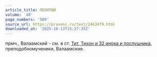 ```yaml
---
article_title: ЛЕОНТИЙ
volume: '40'
page_numbers: '509'
source_url: https://pravenc.ru/text/2463479.html
downloaded_at: '2025-10-13T15:27:35Z'
---
```


прмч., Валаамский - см. в ст. [Тит, Тихон и 32 инока и послушника](<https://pravenc.ru/text/Тит  Тихон и 32 инока и послушника.html>), преподобномученики, Валаамские.
